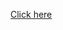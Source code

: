[Click here](https://github.com/persian-calendar/persian-calendar/blob/main/PersianCalendar/src/main/res/raw/credits.txt)